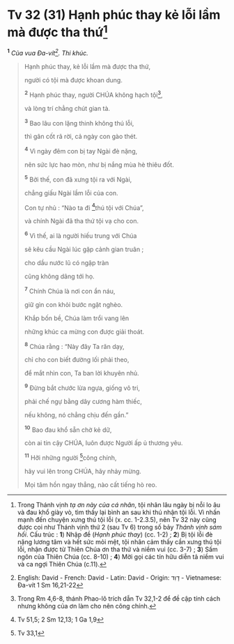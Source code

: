 # Tv 32 (31) Hạnh phúc thay kẻ lỗi lầm mà được tha thứ[^1-ef645899-0128-4b40-af48-cfc7adc7aba0]
<sup><b>1</b></sup> *Của vua Đa-vít[^3-ef645899-0128-4b40-af48-cfc7adc7aba0]. Thi khúc.*

> Hạnh phúc thay, kẻ lỗi lầm mà được tha thứ,
>
> người có tội mà được khoan dung.
>
> <sup><b>2</b></sup> Hạnh phúc thay, người CHÚA không hạch tội[^2-ef645899-0128-4b40-af48-cfc7adc7aba0],
>
> và lòng trí chẳng chút gian tà.
>
> <sup><b>3</b></sup> Bao lâu con lặng thinh không thú lỗi,
>
> thì gân cốt rã rời, cả ngày con gào thét.
>
> <sup><b>4</b></sup> Vì ngày đêm con bị tay Ngài đè nặng,
>
> nên sức lực hao mòn, như bị nắng mùa hè thiêu đốt.
>
> <sup><b>5</b></sup> Bởi thế, con đã xưng tội ra với Ngài,
>
> chẳng giấu Ngài lầm lỗi của con.
>
> Con tự nhủ : “Nào ta đi [^1@-ef645899-0128-4b40-af48-cfc7adc7aba0]thú tội với Chúa”,
>
> và chính Ngài đã tha thứ tội vạ cho con.
>
> <sup><b>6</b></sup> Vì thế, ai là người hiếu trung với Chúa
>
> sẽ kêu cầu Ngài lúc gặp cảnh gian truân ;
>
> cho dầu nước lũ có ngập tràn
>
> cũng không dâng tới họ.
>
> <sup><b>7</b></sup> Chính Chúa là nơi con ẩn náu,
>
> giữ gìn con khỏi bước ngặt nghèo.
>
> Khắp bốn bề, Chúa làm trổi vang lên
>
> những khúc ca mừng con được giải thoát.
>
> <sup><b>8</b></sup> Chúa rằng : “Này đây Ta răn dạy,
>
> chỉ cho con biết đường lối phải theo,
>
> để mắt nhìn con, Ta ban lời khuyên nhủ.
>
> <sup><b>9</b></sup> Đừng bắt chước lừa ngựa, giống vô tri,
>
> phải chế ngự bằng dây cương hàm thiếc,
>
> nếu không, nó chẳng chịu đến gần.”
>
> <sup><b>10</b></sup> Bao đau khổ sẵn chờ kẻ dữ,
>
> còn ai tin cậy CHÚA, luôn được Người ấp ủ thương yêu.
>
> <sup><b>11</b></sup> Hỡi những người [^2@-ef645899-0128-4b40-af48-cfc7adc7aba0]công chính,
>
> hãy vui lên trong CHÚA, hãy nhảy mừng.
>
> Mọi tâm hồn ngay thẳng, nào cất tiếng hò reo.

[^1-ef645899-0128-4b40-af48-cfc7adc7aba0]: Trong Thánh vịnh *tạ ơn này của cá nhân*, tội nhân lâu ngày bị nỗi lo âu và đau khổ giày vò, tìm thấy lại bình an sau khi thú nhận tội lỗi. Vì nhấn mạnh đến chuyện xưng thú tội lỗi (x. cc. 1-2.3.5), nên Tv 32 này cũng được coi như Thánh vịnh thứ 2 (sau Tv 6) trong số bảy *Thánh vịnh sám hối*. Cấu trúc : **1**) Nhập đề (*Hạnh phúc thay*) (cc. 1-2) ; **2**) Bị tội lỗi đè nặng lương tâm và hết sức mỏi mệt, tội nhân cảm thấy cần xưng thú tội lỗi, nhận được từ Thiên Chúa ơn tha thứ và niềm vui (cc. 3-7) ; **3**) Sấm ngôn của Thiên Chúa (cc. 8-10) ; **4**) Mời gọi các tín hữu diễn tả niềm vui và ca ngợi Thiên Chúa (c.11).
[^2-ef645899-0128-4b40-af48-cfc7adc7aba0]: Trong Rm 4,6-8, thánh Phao-lô trích dẫn Tv 32,1-2 để đề cập tính cách nhưng không của ơn làm cho nên công chính.
[^3-ef645899-0128-4b40-af48-cfc7adc7aba0]: English: David - French: David - Latin: David - Origin: &#1491;&#1464;&#1493;&#1460;&#1491; - Vietnamese: Đa-vít 1 Sm 16,21-22
[^1@-ef645899-0128-4b40-af48-cfc7adc7aba0]: Tv 51,5; 2 Sm 12,13; 1 Ga 1,9
[^2@-ef645899-0128-4b40-af48-cfc7adc7aba0]: Tv 33,1
